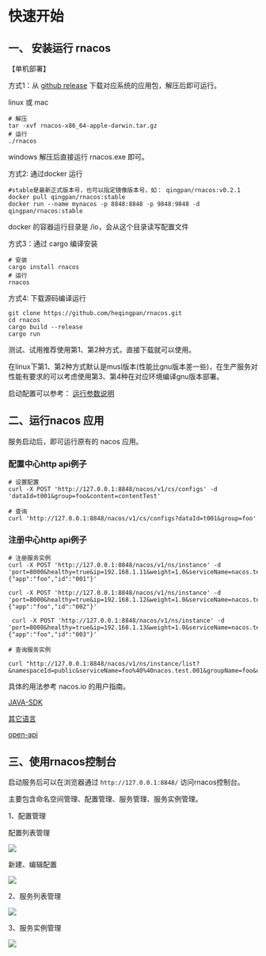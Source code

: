 # 快速开始


## 一、 安装运行 rnacos

【单机部署】

方式1：从 [github release](https://github.com/heqingpan/rnacos/releases) 下载对应系统的应用包，解压后即可运行。

linux 或 mac 

```shell
# 解压
tar -xvf rnacos-x86_64-apple-darwin.tar.gz
# 运行
./rnacos
```

windows 解压后直接运行 rnacos.exe 即可。

方式2:  通过docker 运行

```
#stable是最新正式版本号，也可以指定镜像版本号，如： qingpan/rnacos:v0.2.1
docker pull qingpan/rnacos:stable  
docker run --name mynacos -p 8848:8848 -p 9848:9848 -d qingpan/rnacos:stable
```

docker 的容器运行目录是 /io，会从这个目录读写配置文件

方式3：通过 cargo 编译安装

```
# 安装
cargo install rnacos
# 运行
rnacos
```

方式4: 下载源码编译运行

```
git clone https://github.com/heqingpan/rnacos.git
cd rnacos
cargo build --release
cargo run
```

测试、试用推荐使用第1、第2种方式，直接下载就可以使用。

在linux下第1、第2种方式默认是musl版本(性能比gnu版本差一些)，在生产服务对性能有要求的可以考虑使用第3、第4种在对应环境编译gnu版本部署。

启动配置可以参考： [运行参数说明](./deplay_env.md)

## 二、运行nacos 应用

服务启动后，即可运行原有的 nacos 应用。

### 配置中心http api例子

```
# 设置配置
curl -X POST 'http://127.0.0.1:8848/nacos/v1/cs/configs' -d 'dataId=t001&group=foo&content=contentTest'

# 查询
curl 'http://127.0.0.1:8848/nacos/v1/cs/configs?dataId=t001&group=foo'

```

### 注册中心http api例子

```
# 注册服务实例
curl -X POST 'http://127.0.0.1:8848/nacos/v1/ns/instance' -d 'port=8000&healthy=true&ip=192.168.1.11&weight=1.0&serviceName=nacos.test.001&groupName=foo&metadata={"app":"foo","id":"001"}'

curl -X POST 'http://127.0.0.1:8848/nacos/v1/ns/instance' -d 'port=8000&healthy=true&ip=192.168.1.12&weight=1.0&serviceName=nacos.test.001&groupName=foo&metadata={"app":"foo","id":"002"}'

 curl -X POST 'http://127.0.0.1:8848/nacos/v1/ns/instance' -d 'port=8000&healthy=true&ip=192.168.1.13&weight=1.0&serviceName=nacos.test.001&groupName=foo&metadata={"app":"foo","id":"003"}'

# 查询服务实例

curl "http://127.0.0.1:8848/nacos/v1/ns/instance/list?&namespaceId=public&serviceName=foo%40%40nacos.test.001&groupName=foo&clusters=&healthyOnly=true"

```



具体的用法参考 nacos.io 的用户指南。

[JAVA-SDK](https://nacos.io/zh-cn/docs/sdk.html)

[其它语言](https://nacos.io/zh-cn/docs/other-language.html)

[open-api](https://nacos.io/zh-cn/docs/open-api.html)


## 三、使用rnacos控制台

启动服务后可以在浏览器通过 `http://127.0.0.1:8848/` 访问rnacos控制台。

主要包含命名空间管理、配置管理、服务管理、服务实例管理。

1、配置管理

配置列表管理

![](https://github.com/heqingpan/rnacos/raw/master/doc/assets/imgs/20230506155441.png)

新建、编辑配置

![](https://github.com/heqingpan/rnacos/raw/master/doc/assets/imgs/20230506155545.png)

2、服务列表管理

![](https://github.com/heqingpan/rnacos/raw/master/doc/assets/imgs/20230506155133.png)

3、服务实例管理

![](https://github.com/heqingpan/rnacos/raw/master/doc/assets/imgs/20230506155158.png)


